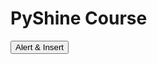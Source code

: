 # PyShine Course

<button id="alert-button">Alert & Insert</button>
<script src="https://github.com/py2ai/py2ai.github.io/brython.js"\> 
</script\>
<script src="https://github.com/py2ai/py2ai.github.io/brython_stdlib.js" \>
</script\>
<script type="text/python" id="script0"\>from browser import document,console,alert def show(e): console.log('Hello',e); alert('Hello world!'); import sys print("Here==>",sys.executable) a=2 import numpy as np print(a,np.__version__) document['alert-button'].bind('click',show)
</script\>
